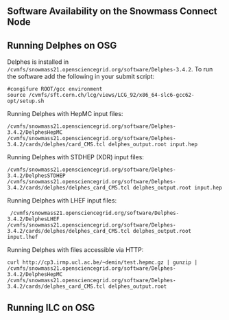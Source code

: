 ## Software Availability on the Snowmass Connect Node


## Running Delphes on OSG

Delphes is installed in `/cvmfs/snowmass21.opensciencegrid.org/software/Delphes-3.4.2`. To run the software add the following in your submit script:

    #congifure ROOT/gcc environment
    source /cvmfs/sft.cern.ch/lcg/views/LCG_92/x86_64-slc6-gcc62-opt/setup.sh
    
Running Delphes with HepMC input files:
 
    /cvmfs/snowmass21.opensciencegrid.org/software/Delphes-3.4.2/DelphesHepMC /cvmfs/snowmass21.opensciencegrid.org/software/Delphes-3.4.2/cards/delphes/card_CMS.tcl delphes_output.root input.hep

Running Delphes with STDHEP (XDR) input files:
    
    /cvmfs/snowmass21.opensciencegrid.org/software/Delphes-3.4.2/DelphesSTDHEP /cvmfs/snowmass21.opensciencegrid.org/software/Delphes-3.4.2/cards/delphes/delphes_card_CMS.tcl delphes_output.root input.hep   

Running Delphes with LHEF input files:
      
     /cvmfs/snowmass21.opensciencegrid.org/software/Delphes-3.4.2/DelphesLHEF /cvmfs/snowmass21.opensciencegrid.org/software/Delphes-3.4.2/cards/delphes/delphes_card_CMS.tcl delphes_output.root input.lhef

Running Delphes with files accessible via HTTP:

    curl http://cp3.irmp.ucl.ac.be/~demin/test.hepmc.gz | gunzip | /cvmfs/snowmass21.opensciencegrid.org/software/Delphes-3.4.2/DelphesHepMC /cvmfs/snowmass21.opensciencegrid.org/software/Delphes-3.4.2/cards/delphes_card_CMS.tcl delphes_output.root

## Running ILC on OSG
